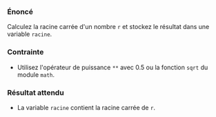 ### Énoncé

Calculez la racine carrée d'un nombre ```r``` et stockez le résultat dans une variable ```racine```.

### Contrainte

- Utilisez l'opérateur de puissance ```**``` avec 0.5 ou la fonction ```sqrt``` du module ```math```.

### Résultat attendu

- La variable ```racine``` contient la racine carrée de ```r```.
